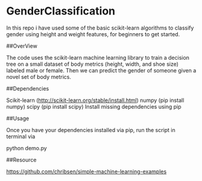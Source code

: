 # GenderClassification
In this repo i have used some of the basic scikit-learn algorithms to classify gender using height and weight features, for beginners to get started.


##OverView

The code uses the scikit-learn machine learning library to train a decision tree on a small dataset of body metrics (height, width, and shoe size) labeled male or female. Then we can predict the gender of someone given a novel set of body metrics.

##Dependencies

Scikit-learn (http://scikit-learn.org/stable/install.html)
numpy (pip install numpy)
scipy (pip install scipy)
Install missing dependencies using pip

##Usage

Once you have your dependencies installed via pip, run the script in terminal via

python demo.py

##Resource

https://github.com/chribsen/simple-machine-learning-examples
